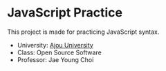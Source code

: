 # JavaScript Practice

This project is made for practicing JavaScript syntax.

- University: [Ajou University][1]
- Class: Open Source Software
- Professor: Jae Young Choi


[1]: https://www.ajou.ac.kr/ "Link to homepage."

